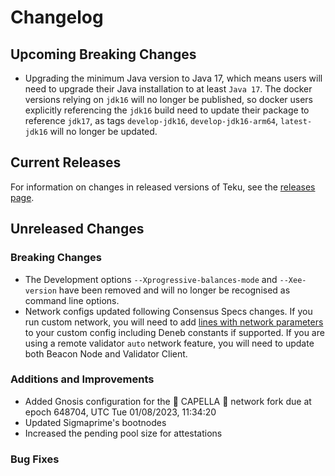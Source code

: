 # Changelog

## Upcoming Breaking Changes

- Upgrading the minimum Java version to Java 17, which means users will need to upgrade their Java installation to at least `Java 17`.  The docker versions relying on `jdk16` will no longer be published, so docker users explicitly referencing the `jdk16` build need to update their package to reference `jdk17`, as tags `develop-jdk16`, `develop-jdk16-arm64`, `latest-jdk16` will no longer be updated.

## Current Releases

For information on changes in released versions of Teku, see the [releases page](https://github.com/ConsenSys/teku/releases).

## Unreleased Changes

### Breaking Changes

- The Development options `--Xprogressive-balances-mode` and `--Xee-version` have been removed and will no longer be recognised as command line options.
- Network configs updated following Consensus Specs changes. If you run custom network, you will need to add [lines with network parameters](https://github.com/Consensys/teku/blob/f80e1de99cdbf50c905682241e24e19291a0881d/ethereum/spec/src/main/resources/tech/pegasys/teku/spec/config/configs/mainnet.yaml#L102-L139) to your custom config including Deneb constants if supported. If you are using a remote validator `auto` network feature, you will need to update both Beacon Node and Validator Client.

### Additions and Improvements

- Added Gnosis configuration for the 🦉 CAPELLA 🦉 network fork due at epoch 648704, UTC Tue 01/08/2023, 11:34:20
- Updated Sigmaprime's bootnodes
- Increased the pending pool size for attestations

### Bug Fixes
